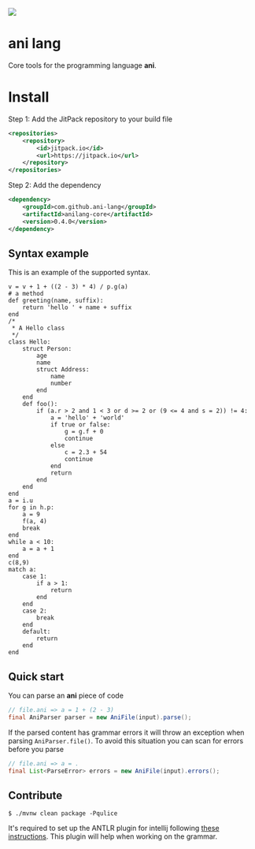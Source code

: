 [![](https://jitpack.io/v/ani-lang/anilang-core.svg)](https://jitpack.io/#ani-lang/anilang-core)

# ani lang

Core tools for the programming language **ani**.

# Install

Step 1: Add the JitPack repository to your build file

```xml
<repositories>
    <repository>
        <id>jitpack.io</id>
        <url>https://jitpack.io</url>
    </repository>
</repositories>
```

Step 2: Add the dependency

```xml
<dependency>
    <groupId>com.github.ani-lang</groupId>
    <artifactId>anilang-core</artifactId>
    <version>0.4.0</version>
</dependency>
```

## Syntax example
This is an example of the supported syntax.
```
v = v + 1 + ((2 - 3) * 4) / p.g(a)
# a method
def greeting(name, suffix):
    return 'hello ' + name + suffix
end
/*
 * A Hello class
 */
class Hello:
    struct Person:
        age
        name
        struct Address:
            name
            number
        end
    end
    def foo():
        if (a.r > 2 and 1 < 3 or d >= 2 or (9 <= 4 and s = 2)) != 4:
            a = 'hello' + 'world'
            if true or false:
                g = g.f + 0
                continue
            else
                c = 2.3 + 54
                continue
            end
            return
        end
    end
end
a = i.u
for g in h.p:
    a = 9
    f(a, 4)
    break
end
while a < 10:
    a = a + 1
end
c(8,9)
match a:
    case 1:
        if a > 1:
            return
        end
    end
    case 2:
        break
    end
    default:
        return
    end
end
```

## Quick start

You can parse an **ani** piece of code

```java
// file.ani => a = 1 + (2 - 3)
final AniParser parser = new AniFile(input).parse(); 
```

If the parsed content has grammar errors it will throw an exception when parsing `AniParser.file()`. To avoid this
situation you can scan for errors before you parse

```java
// file.ani => a = .
final List<ParseError> errors = new AniFile(input).errors();
```

## Contribute

````shell
$ ./mvnw clean package -Pqulice
````

It's required to set up the ANTLR plugin for intellij
following [these instructions](https://docs.google.com/document/d/1gQ2lsidvN2cDUUsHEkT05L-wGbX5mROB7d70Aaj3R64/edit#).
This plugin will help when working on the grammar.
